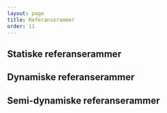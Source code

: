 ```yaml
---
layout: page
title: Referanserammer
order: 11
---
```


## Statiske referanserammer

## Dynamiske referanserammer

## Semi-dynamiske referanserammer
